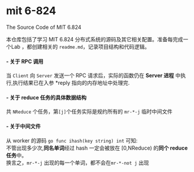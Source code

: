 # mit 6-824
The Source Code of MIT 6.824

本仓库包括了学习 MIT 6.824 分布式系统的源码及其它相关配置。准备每完成一个Lab ，都创建相关的 `readme.md`，记录项目结构和代码逻辑。


#### - 关于 RPC 调用  
当 `Client` 向 `Server` 发送一个 RPC 请求后，实际的函数仍在 **Server 进程** 中执行,执行结果已在入参 *reply 指向的内存地址中处理完.

#### - 关于 reduce 任务的具体数据结构
共 `NReduce` 个任务，第`[j]`个任务实际是规约所有的 `mr-*-j` 临时中间文件

#### - 关于中间文件  
从 worker 的源码 ```go
func ihash(key string) int``` 可知:  
不管出现多少次,**同名单词**经过 hash 一定会被放在 [0,NReduce) 的**同个 reduce 任务**中。  
换言之，`mr-*-j` 出现的每一个单词，都不会在`mr-*-not j` 出现
